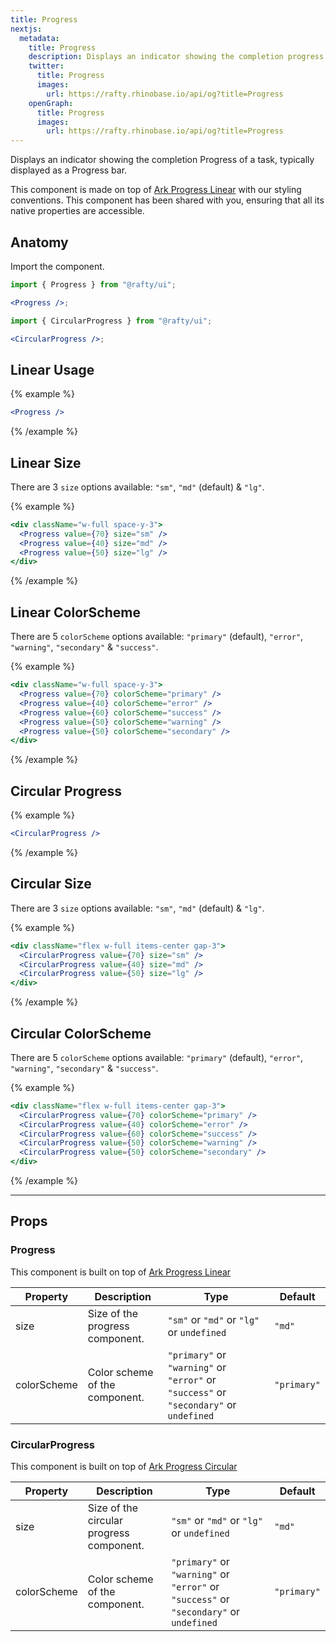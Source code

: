 ```yaml
---
title: Progress
nextjs:
  metadata:
    title: Progress
    description: Displays an indicator showing the completion progress of a task, typically displayed as a progress bar.
    twitter:
      title: Progress
      images:
        url: https://rafty.rhinobase.io/api/og?title=Progress
    openGraph:
      title: Progress
      images:
        url: https://rafty.rhinobase.io/api/og?title=Progress
---
```


Displays an indicator showing the completion Progress of a task, typically displayed as a Progress bar.

This component is made on top of [Ark Progress Linear](https://ark-ui.com/react/docs/components/progress-linear) with our styling conventions. This component has been shared with you, ensuring that all its native properties are accessible.

## Anatomy

Import the component.

```jsx
import { Progress } from "@rafty/ui";

<Progress />;
```

```jsx
import { CircularProgress } from "@rafty/ui";

<CircularProgress />;
```

## Linear Usage

{% example %}

```jsx
<Progress />
```

{% /example %}

## Linear Size

There are 3 `size` options available: `"sm"`, `"md"` (default) & `"lg"`.

{% example %}

```jsx
<div className="w-full space-y-3">
  <Progress value={70} size="sm" />
  <Progress value={40} size="md" />
  <Progress value={50} size="lg" />
</div>
```

{% /example %}

## Linear ColorScheme

There are 5 `colorScheme` options available: `"primary"` (default), `"error"`, `"warning"`, `"secondary"` & `"success"`.

{% example %}

```jsx
<div className="w-full space-y-3">
  <Progress value={70} colorScheme="primary" />
  <Progress value={40} colorScheme="error" />
  <Progress value={60} colorScheme="success" />
  <Progress value={50} colorScheme="warning" />
  <Progress value={50} colorScheme="secondary" />
</div>
```

{% /example %}

## Circular Progress

{% example %}

```jsx
<CircularProgress />
```

{% /example %}

## Circular Size

There are 3 `size` options available: `"sm"`, `"md"` (default) & `"lg"`.

{% example %}

```jsx
<div className="flex w-full items-center gap-3">
  <CircularProgress value={70} size="sm" />
  <CircularProgress value={40} size="md" />
  <CircularProgress value={50} size="lg" />
</div>
```

{% /example %}

## Circular ColorScheme

There are 5 `colorScheme` options available: `"primary"` (default), `"error"`, `"warning"`, `"secondary"` & `"success"`.

{% example %}

```jsx
<div className="flex w-full items-center gap-3">
  <CircularProgress value={70} colorScheme="primary" />
  <CircularProgress value={40} colorScheme="error" />
  <CircularProgress value={60} colorScheme="success" />
  <CircularProgress value={50} colorScheme="warning" />
  <CircularProgress value={50} colorScheme="secondary" />
</div>
```

{% /example %}

---

## Props

### Progress

This component is built on top of [Ark Progress Linear](https://ark-ui.com/react/docs/components/progress-linear#api-reference)

| Property    | Description                     | Type                                                                                   | Default     |
| ----------- | ------------------------------- | -------------------------------------------------------------------------------------- | ----------- |
| size        | Size of the progress component. | `"sm"` or `"md"` or `"lg"` or `undefined`                                              | `"md"`      |
| colorScheme | Color scheme of the component.  | `"primary"` or `"warning"` or `"error"` or `"success"` or `"secondary"` or `undefined` | `"primary"` |

### CircularProgress

This component is built on top of [Ark Progress Circular](https://ark-ui.com/react/docs/components/progress-circular#api-reference)

| Property    | Description                              | Type                                                                                   | Default     |
| ----------- | ---------------------------------------- | -------------------------------------------------------------------------------------- | ----------- |
| size        | Size of the circular progress component. | `"sm"` or `"md"` or `"lg"` or `undefined`                                              | `"md"`      |
| colorScheme | Color scheme of the component.           | `"primary"` or `"warning"` or `"error"` or `"success"` or `"secondary"` or `undefined` | `"primary"` |
